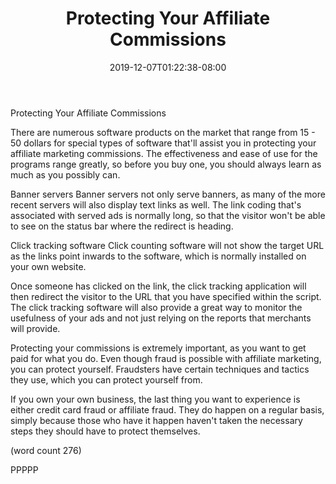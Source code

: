 ﻿---
title: "Protecting Your Affiliate Commissions"
date: 2019-12-07T01:22:38-08:00
description: "Affiliate Marketing On The Internet Tips for Web Success"
featured_image: "/images/Affiliate Marketing On The Internet.jpg"
tags: ["Affiliate Marketing On The Internet"]
---

Protecting Your Affiliate Commissions

There are numerous software products on the market
that range from 15 - 50 dollars for special types
of software that'll assist you in protecting your
affiliate marketing commissions.  The effectiveness
and ease of use for the programs range greatly, so
before you buy one, you should always learn as 
much as you possibly can.

Banner servers
Banner servers not only serve banners, as many of
the more recent servers will also display text
links as well.  The link coding that's associated 
with served ads is normally long, so that the
visitor won't be able to see on the status bar
where the redirect is heading.

Click tracking software
Click counting software will not show the target
URL as the links point inwards to the software,
which is normally installed on your own website.

Once someone has clicked on the link, the click
tracking application will then redirect the 
visitor to the URL that you have specified within
the script.  The click tracking software will also
provide a great way to monitor the usefulness of
your ads and not just relying on the reports 
that merchants will provide.

Protecting your commissions is extremely important,
as you want to get paid for what you do.  Even
though fraud is possible with affiliate marketing,
you can protect yourself.  Fraudsters have certain
techniques and tactics they use, which you can
protect yourself from.

If you own your own business, the last thing you
want to experience is either credit card fraud or
affiliate fraud.  They do happen on a regular
basis, simply because those who have it happen
haven't taken the necessary steps they should 
have to protect themselves.

(word count 276)

PPPPP
